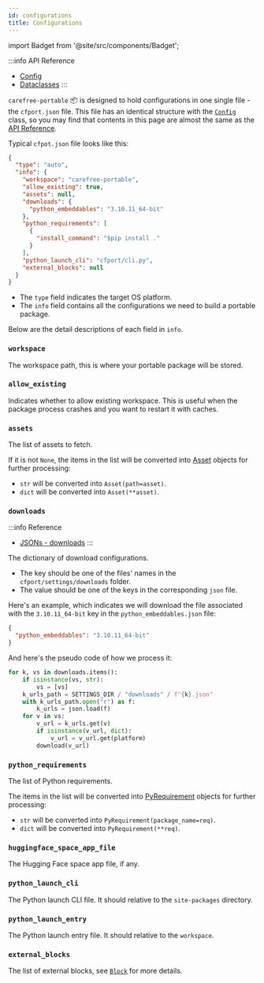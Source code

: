 ```yaml
---
id: configurations
title: Configurations
---
```


import Badget from '@site/src/components/Badget';

:::info API Reference
* [Config](/docs/api-reference/Config)
* [Dataclasses](/docs/api-reference/Dataclasses)
:::

`carefree-portable` 📦️ is designed to hold configurations in one single file - the `cfport.json` file. This file has an identical structure with the [`Config`](/docs/api-reference/Config) class, so you may find that contents in this page are almost the same as the [API Reference](/docs/api-reference/Config).

Typical `cfpot.json` file looks like this:

```json
{
  "type": "auto",
  "info": {
    "workspace": "carefree-portable",
    "allow_existing": true,
    "assets": null,
    "downloads": {
      "python_embeddables": "3.10.11_64-bit"
    },
    "python_requirements": [
      {
        "install_command": "$pip install ."
      }
    ],
    "python_launch_cli": "cfport/cli.py",
    "external_blocks": null
  }
}
```

- The `type` field indicates the target OS platform.
- The `info` field contains all the configurations we need to build a portable package.

Below are the detail descriptions of each field in `info`.

### `workspace`

<Badget type="str" defaultValue='"cfport_package"' />

The workspace path, this is where your portable package will be stored.

### `allow_existing`

<Badget type="bool" defaultValue="True" />

Indicates whether to allow existing workspace. This is useful when the package process crashes and you want to restart it with caches.

### `assets`

<Badget type="List[str | dict] | None" defaultValue="None" />

The list of assets to fetch.

If it is not `None`, the items in the list will be converted into [Asset](/docs/api-reference/dataclasses#asset) objects for further processing:

- `str` will be converted into `Asset(path=asset)`.
- `dict` will be converted into `Asset(**asset)`.

### `downloads`

:::info Reference
* [JSONs - downloads](/docs/reference/jsons#downloads)
:::

<Badget type="Dict[str, str | List[str]]" defaultValue="{}" />

The dictionary of download configurations.
- The key should be one of the files' names in the `cfport/settings/downloads` folder.
- The value should be one of the keys in the corresponding `json` file.

Here's an example, which indicates we will download the file associated with the `3.10.11_64-bit` key in the `python_embeddables.json` file:

```json
{
  "python_embeddables": "3.10.11_64-bit"
}
```

And here's the pseudo code of how we process it:

```python title="cfport/executer/blocks/download.py"
for k, vs in downloads.items():
    if isinstance(vs, str):
        vs = [vs]
    k_urls_path = SETTINGS_DIR / "downloads" / f"{k}.json"
    with k_urls_path.open("r") as f:
        k_urls = json.load(f)
    for v in vs:
        v_url = k_urls.get(v)
        if isinstance(v_url, dict):
            v_url = v_url.get(platform)
        download(v_url)
```

### `python_requirements`

<Badget type="List[str | dict]" defaultValue="[]" />

The list of Python requirements.

The items in the list will be converted into [PyRequirement](/docs/api-reference/dataclasses#pyrequirement) objects for further processing:

- `str` will be converted into `PyRequirement(package_name=req)`.
- `dict` will be converted into `PyRequirement(**req)`.

### `huggingface_space_app_file`

<Badget type="str | None" defaultValue="None" />

The Hugging Face space app file, if any.

### `python_launch_cli`

<Badget type="str | None" defaultValue="None" />

The Python launch CLI file. It should relative to the `site-packages` directory.

### `python_launch_entry`

<Badget type="str | None" defaultValue="None" />

The Python launch entry file. It should relative to the `workspace`.

### `external_blocks`

<Badget type="List[str] | None" defaultValue="None" />

The list of external blocks, see [`Block`](/docs/reference/design-philosophy#block) for more details.
